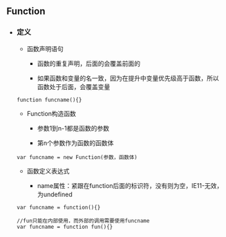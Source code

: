 ## Function

* ### 定义

  * 函数声明语句

    * 函数的重复声明，后面的会覆盖前面的

    * 如果函数和变量的名一致，因为在提升中变量优先级高于函数，所以函数处于后面，会覆盖变量

  ```
  function funcname(){}
  ```

  * Function构造函数

    * 参数1到n-1都是函数的参数

    * 第n个参数作为函数的函数体

  ```
  var funcname = new Function(参数，函数体)
  ```

  * 函数定义表达式

    * name属性：紧跟在function后面的标识符，没有则为空，IE11-无效，为undefined

  ```
  var funcname = function(){}

  //fun只能在内部使用，而外部的调用需要使用funcname
  var funcname = function fun(){}
  ```






